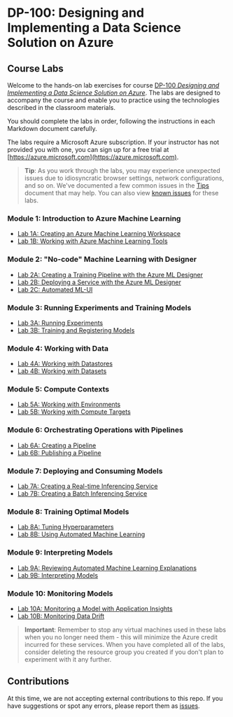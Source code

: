 # DP-100: Designing and Implementing a Data Science Solution on Azure

## Course Labs

Welcome to the hands-on lab exercises for course [DP-100 *Designing and Implementing a Data Science Solution on Azure*](https://docs.microsoft.com/en-us/learn/certifications/courses/dp-100t01). The labs are designed to accompany the course and enable you to practice using the technologies described in the classroom materials.

You should complete the labs in order, following the instructions in each Markdown document carefully.

The labs require a Microsoft Azure subscription. If your instructor has not provided you with one, you can sign up for a free trial at [https://azure.microsoft.com](https://azure.microsoft.com).

> **Tip**: As you work through the labs, you may experience unexpected issues due to idiosyncratic browser settings, network configurations, and so on. We've documented a few common issues in the [Tips](TIPS.md) document that may help. You can also view [known issues](https://github.com/MicrosoftLearning/DP100/issues) for these labs.

### Module 1: Introduction to Azure Machine Learning

- [Lab 1A: Creating an Azure Machine Learning Workspace](Lab01A.md)
- [Lab 1B: Working with Azure Machine Learning Tools](Lab01B.md)

### Module 2: "No-code" Machine Learning with Designer

- [Lab 2A: Creating a Training Pipeline with the Azure ML Designer](Lab02A.md)
- [Lab 2B: Deploying a Service with the Azure ML Designer](Lab02B.md)
- [Lab 2C: Automated ML-UI](Lab02C.md)

### Module 3: Running Experiments and Training Models

- [Lab 3A: Running Experiments](Lab03A.md)
- [Lab 3B: Training and Registering Models](Lab03B.md)

### Module 4: Working with Data

- [Lab 4A: Working with Datastores](Lab04A.md)
- [Lab 4B: Working with Datasets](Lab04B.md)

### Module 5: Compute Contexts

- [Lab 5A: Working with Environments](Lab05A.md)
- [Lab 5B: Working with Compute Targets](Lab05B.md)

### Module 6: Orchestrating Operations with Pipelines

- [Lab 6A: Creating a Pipeline](Lab06A.md)
- [Lab 6B: Publishing a Pipeline](Lab06B.md)

### Module 7: Deploying and Consuming Models

- [Lab 7A: Creating a Real-time Inferencing Service](Lab07A.md)
- [Lab 7B: Creating a Batch Inferencing Service](Lab07B.md)

### Module 8: Training Optimal Models

- [Lab 8A: Tuning Hyperparameters](Lab08A.md)
- [Lab 8B: Using Automated Machine Learning](Lab08B.md)

### Module 9: Interpreting Models

- [Lab 9A: Reviewing Automated Machine Learning Explanations](Lab09A.md)
- [Lab 9B: Interpreting Models](Lab09B.md)

### Module 10: Monitoring Models

- [Lab 10A: Monitoring a Model with Application Insights](Lab10A.md)
- [Lab 10B: Monitoring Data Drift](Lab10B.md)

> **Important**: Remember to stop any virtual machines used in these labs when you no longer need them - this will minimize the Azure credit incurred for these services. When you have completed all of the labs, consider deleting the resource group you created if you don't plan to experiment with it any further.

## Contributions

At this time, we are not accepting external contributions to this repo. If you have suggestions or spot any errors, please report them as [issues](https://github.com/MicrosoftLearning/DP100/issues).

